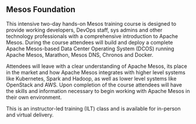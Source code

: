 ## Mesos Foundation

This intensive two-day hands-on Mesos training course is designed to provide working developers, DevOps staff, sys admins and other technology professionals with a comprehensive introduction to Apache Mesos. During the course attendees will build and deploy a complete Apache Mesos-based Data Center Operating System (DCOS) running Apache Mesos, Marathon, Mesos DNS, Chronos and Docker. 

Attendees will leave with a clear understanding of Apache Mesos, its place in the market and how Apache Mesos integrates with higher level systems like Kubernetes, Spark and Hadoop, as well as lower level systems like OpenStack and AWS. Upon completion of the course attendees will have the skills and information necessary to begin working with Apache Mesos in their own environment.

This is an instructor-led training (ILT) class and is available for in-person and virtual delivery.
